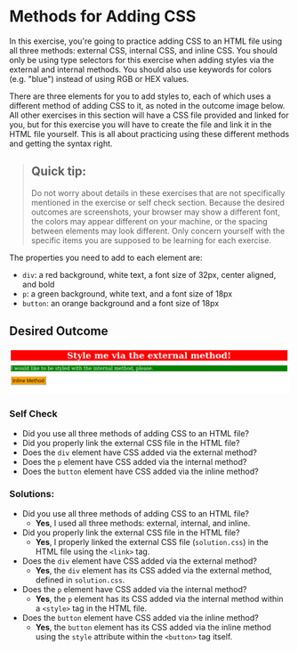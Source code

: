 # Methods for Adding CSS
In this exercise, you're going to practice adding CSS to an HTML file using all three methods: external CSS, internal CSS, and inline CSS. You should only be using type selectors for this exercise when adding styles via the external and internal methods. You should also use keywords for colors (e.g. "blue") instead of using RGB or HEX values.

There are three elements for you to add styles to, each of which uses a different method of adding CSS to it, as noted in the outcome image below. All other exercises in this section will have a CSS file provided and linked for you, but for this exercise you will have to create the file and link it in the HTML file yourself. This is all about practicing using these different methods and getting the syntax right.

> ## Quick tip:
> Do not worry about details in these exercises that are not specifically mentioned in the exercise or self check section. Because the desired outcomes are screenshots, your browser may show a different font, the colors may appear different on your machine, or the spacing between elements may look different. Only concern yourself with the specific items you are supposed to be learning for each exercise.

The properties you need to add to each element are:

* `div`: a red background, white text, a font size of 32px, center aligned, and bold
* `p`: a green background, white text, and a font size of 18px
* `button`: an orange background and a font size of 18px

## Desired Outcome
![desired outcome](./desired-outcome.png)


### Self Check
- Did you use all three methods of adding CSS to an HTML file?
- Did you properly link the external CSS file in the HTML file?
- Does the `div` element have CSS added via the external method?
- Does the `p` element have CSS added via the internal method?
- Does the `button` element have CSS added via the inline method?


### Solutions:
- Did you use all three methods of adding CSS to an HTML file?
  - **Yes**, I used all three methods: external, internal, and inline.
- Did you properly link the external CSS file in the HTML file?
  - **Yes**, I properly linked the external CSS file (`solution.css`) in the HTML file using the `<link>` tag.
- Does the `div` element have CSS added via the external method?
  - **Yes**, the `div` element has its CSS added via the external method, defined in `solution.css`.
- Does the `p` element have CSS added via the internal method?
  - **Yes**, the `p` element has its CSS added via the internal method within a `<style>` tag in the HTML file.
- Does the `button` element have CSS added via the inline method?
  - **Yes**, the `button` element has its CSS added via the inline method using the `style` attribute within the `<button>` tag itself.
